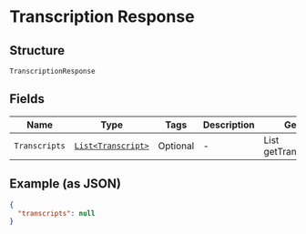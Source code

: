
# Transcription Response

## Structure

`TranscriptionResponse`

## Fields

| Name | Type | Tags | Description | Getter | Setter |
|  --- | --- | --- | --- | --- | --- |
| `Transcripts` | [`List<Transcript>`](/doc/Voice/models/transcript.md) | Optional | - | List<Transcript> getTranscripts() | setTranscripts(List<Transcript> transcripts) |

## Example (as JSON)

```json
{
  "transcripts": null
}
```


